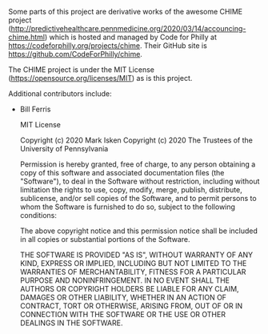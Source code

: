 Some parts of this project are derivative works of the awesome
CHIME project (http://predictivehealthcare.pennmedicine.org/2020/03/14/accouncing-chime.html)
which is hosted and managed by Code for Philly at https://codeforphilly.org/projects/chime. Their
GitHub site is https://github.com/CodeForPhilly/chime.

The CHIME project is under the MIT License (https://opensource.org/licenses/MIT) as is this project.

Additional contributors include:

* Bill Ferris


    MIT License

    Copyright (c) 2020 Mark Isken
    Copyright (c) 2020 The Trustees of the University of Pennsylvania

    Permission is hereby granted, free of charge, to any person obtaining a copy
    of this software and associated documentation files (the "Software"), to deal
    in the Software without restriction, including without limitation the rights
    to use, copy, modify, merge, publish, distribute, sublicense, and/or sell
    copies of the Software, and to permit persons to whom the Software is
    furnished to do so, subject to the following conditions:

    The above copyright notice and this permission notice shall be included in all
    copies or substantial portions of the Software.

    THE SOFTWARE IS PROVIDED "AS IS", WITHOUT WARRANTY OF ANY KIND, EXPRESS OR
    IMPLIED, INCLUDING BUT NOT LIMITED TO THE WARRANTIES OF MERCHANTABILITY,
    FITNESS FOR A PARTICULAR PURPOSE AND NONINFRINGEMENT. IN NO EVENT SHALL THE
    AUTHORS OR COPYRIGHT HOLDERS BE LIABLE FOR ANY CLAIM, DAMAGES OR OTHER
    LIABILITY, WHETHER IN AN ACTION OF CONTRACT, TORT OR OTHERWISE, ARISING FROM,
    OUT OF OR IN CONNECTION WITH THE SOFTWARE OR THE USE OR OTHER DEALINGS IN THE
    SOFTWARE.
